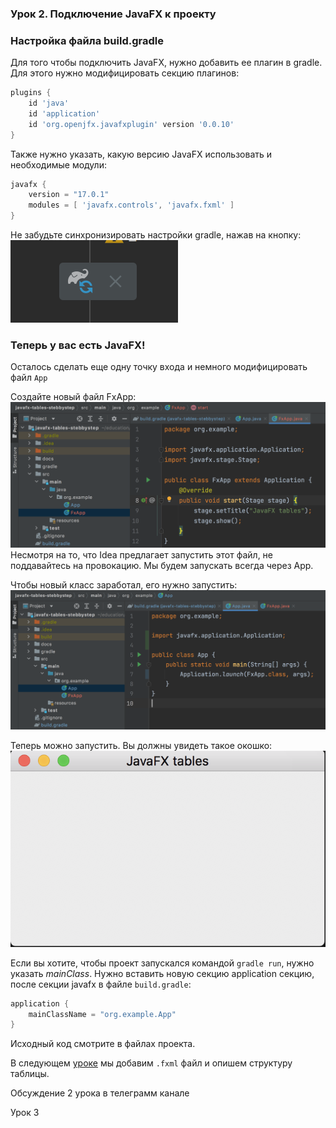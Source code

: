 ### Урок 2. Подключение JavaFX к проекту

### Настройка файла build.gradle

Для того чтобы подключить JavaFX, нужно добавить ее плагин в gradle. Для этого нужно модифицировать секцию плагинов:
```groovy
plugins {
    id 'java'
    id 'application'
    id 'org.openjfx.javafxplugin' version '0.0.10'
}
```

Также нужно указать, какую версию JavaFX использовать и необходимые модули:
```groovy
javafx {
    version = "17.0.1"
    modules = [ 'javafx.controls', 'javafx.fxml' ]
}
```

Не забудьте синхронизировать настройки gradle, нажав на кнопку:
![Синхронизация настроек gradle](./gradle-sync-button.png)

### Теперь у вас есть JavaFX! 
Осталось сделать еще одну точку входа и немного модифицировать файл `App`

Создайте новый файл FxApp:
![Сделайте новый файл-точку входа для JavaFX](./create-fxapp-file.png)
Несмотря на то, что Idea предлагает запустить этот файл, не поддавайтесь на провокацию. Мы будем запускать всегда через App.

Чтобы новый класс заработал, его нужно запустить:
![Подключите файл FxApp](./update-app-file.png)

Теперь можно запустить. Вы должны увидеть такое окошко:
![Подключите файл FxApp](./javafx-blank-app.png)

Если вы хотите, чтобы проект запускался командой `gradle run`, нужно указать _mainClass_. Нужно вставить новую секцию application секцию, после секции javafx в файле `build.gradle`:
```groovy
application {
    mainClassName = "org.example.App"
}
```
Исходный код смотрите в файлах проекта. 


В следующем [уроке](../lesson3/index.md) мы добавим `.fxml` файл и опишем структуру таблицы. 

Обсуждение 2 урока в телеграмм канале

Урок 3